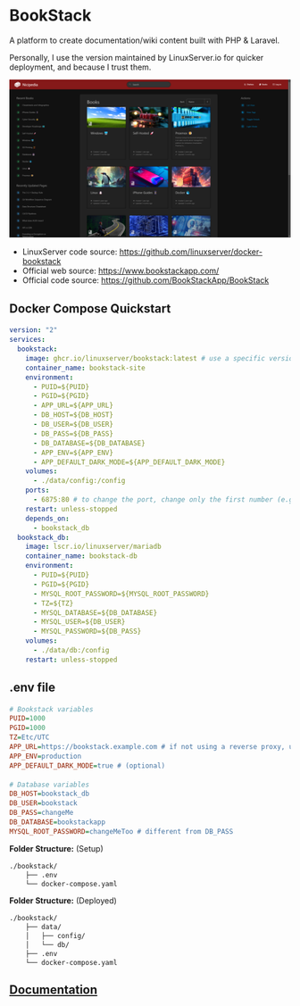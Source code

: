 # BookStack

A platform to create documentation/wiki content built with PHP & Laravel.

Personally, I use the version maintained by LinuxServer.io for quicker deployment, and because I trust them.

![preview.png](./preview.png)

- LinuxServer code source: https://github.com/linuxserver/docker-bookstack
- Official web source: https://www.bookstackapp.com/
- Official code source: https://github.com/BookStackApp/BookStack

## Docker Compose Quickstart

```yaml
version: "2"
services:
  bookstack:
    image: ghcr.io/linuxserver/bookstack:latest # use a specific version tag to prevent breaking changes
    container_name: bookstack-site
    environment:
      - PUID=${PUID}
      - PGID=${PGID}
      - APP_URL=${APP_URL}
      - DB_HOST=${DB_HOST}
      - DB_USER=${DB_USER}
      - DB_PASS=${DB_PASS}
      - DB_DATABASE=${DB_DATABASE}
      - APP_ENV=${APP_ENV}
      - APP_DEFAULT_DARK_MODE=${APP_DEFAULT_DARK_MODE}
    volumes:
      - ./data/config:/config
    ports:
      - 6875:80 # to change the port, change only the first number (e.g. 8080:80)
    restart: unless-stopped
    depends_on:
      - bookstack_db
  bookstack_db:
    image: lscr.io/linuxserver/mariadb
    container_name: bookstack-db
    environment:
      - PUID=${PUID}
      - PGID=${PGID}
      - MYSQL_ROOT_PASSWORD=${MYSQL_ROOT_PASSWORD}
      - TZ=${TZ}
      - MYSQL_DATABASE=${DB_DATABASE}
      - MYSQL_USER=${DB_USER}
      - MYSQL_PASSWORD=${DB_PASS}
    volumes:
      - ./data/db:/config
    restart: unless-stopped
```

## .env file

```ini
# Bookstack variables
PUID=1000
PGID=1000
TZ=Etc/UTC
APP_URL=https://bookstack.example.com # if not using a reverse proxy, use http://localhost:6875
APP_ENV=production
APP_DEFAULT_DARK_MODE=true # (optional)

# Database variables
DB_HOST=bookstack_db
DB_USER=bookstack
DB_PASS=changeMe
DB_DATABASE=bookstackapp
MYSQL_ROOT_PASSWORD=changeMeToo # different from DB_PASS
```

**Folder Structure:** (Setup)

```
./bookstack/
    ├── .env
    └── docker-compose.yaml
```

**Folder Structure:** (Deployed)

```
./bookstack/
    ├── data/
    │   ├── config/
    │   └── db/
    ├── .env
    └── docker-compose.yaml
```

## [Documentation](https://www.bookstackapp.com/docs/)